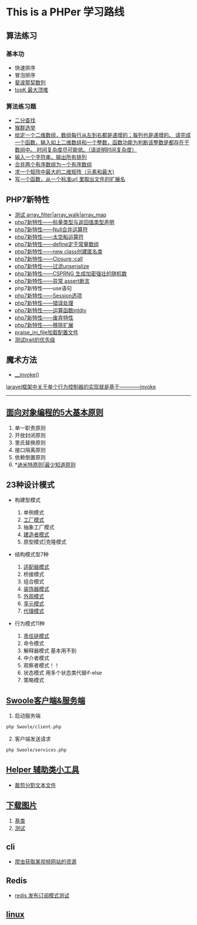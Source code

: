 # This is a PHPer 学习路线

## 算法练习
### 基本功
- 快速排序
- 冒泡排序
- [斐波那契数列](/suanfa/fibonacci_sequence.php)
- [topK 最大顶堆](/suanfa/topk.php)

### 算法练习题
- [二分查找](/suanfa/binarySearch.php)
- [猴群选举](/suanfa/monkey.php)
- [给定一个二维数组，数组每行从左到右都是递增的；每列也是递增的。
请完成一个函数，输入如上二维数组和一个整数，函数功能为判断该整数是都存在于数组中。
时间复杂度尽可能低。（请说明时间复杂度）](/suanfa/deep_in_array.php)
- [输入一个字符串，输出所有排列](/suanfa/all_group.php)
- [合并两个有序数组为一个有序数组](/suanfa/array_merge_sort.php)
- [求一个矩阵中最大的二维矩阵（元素和最大) ](/suanfa/max_array.php)
- [写一个函数，从一个标准url 里取出文件的扩展名](/suanfa/getUrlExtensionName.php)


## PHP7新特性
- [测试 array_filter|array_walk|array_map](/laboratory/array_foreach.php)
- [php7新特性——标量类型与返回值类型声明](laboratory/php7_1.php)
- [php7新特性——Null合并运算符](laboratory/php7_2.php)
- [php7新特性——太空船运算符](laboratory/php7_3.php)
- [php7新特性——define定于常量数组](laboratory/php7_4.php)
- [php7新特性——new class创建匿名类](laboratory/php7_5.php)
- [php7新特性——Closure::call ](laboratory/php7_6.php)
- [php7新特性——过滤unserialize](laboratory/php7_7.php)
- [php7新特性——CSPRNG 生成加密强壮的随机数](laboratory/php7_8_csprng.php)
- [php7新特性——异常 assert断言](laboratory/php7_9_assert.php)
- php7新特性——use语句
- [php7新特性——Session选项](laboratory/SessionStart.php)
- [php7新特性——错误处理](laboratory/php7_10_error.php)
- [php7新特性——运算函数intdiv](laboratory/php7_2.php)
- [php7新特性——废弃特性](https://www.runoob.com/php/php-deprecated-features.html)
- [php7新特性——移除扩展](https://www.runoob.com/php/php-removed-extensions.html)
- [praise_ini_file加载配置文件](/laboratory/test.ini)
- [测试trait的优先级](/laboratory/testTrait.php)


## 魔术方法
- [__invoke()](/laboratory/magicFunction/__invoke.php)

[laravel框架中关于单个行为控制器的实现就是基于————invoke](https://learnku.com/docs/laravel/6.x/controllers/5138)

---

## [面向对象编程的5大基本原则](https://blog.csdn.net/qq_16399457/article/details/118421251)
1. 单一职责原则
2. 开放封闭原则
3. 里氏替换原则
4. 接口隔离原则
5. 依赖倒置原则
6. *[迪米特原则|最少知道原则](https://www.cnblogs.com/xiaoqingtian/p/13701114.html)

## 23种设计模式
- 构建型模式
    1. 单例模式
    2. [工厂模式](DesignPatterns/Factory)
    3. 抽象工厂模式
    4. [建造者模式](DesignPatterns/Builder/Builder.md)
    5. 原型模式|克隆模式 
    
- 结构模式型7种
    1. [适配器模式](DesignPatterns/Adapter/test.php)
    2. 桥接模式
    3. 组合模式
    4. [装饰器模式](DesignPatterns/Decorator/test.php)
    5. [外观模式](DesignPatterns/Facade/facade.php)
    6. [享元模式](DesignPatterns/Flyweight.md)
    7. [代理模式]()

- 行为模式11种
    1. [责任链模式](DesignPatterns/ChainOfResponsibility/ChainOfResponsibility.md)
    2. 命令模式
    3. 解释器模式    基本用不到
    4. 中介者模式
    5. 观察者模式！！    
    6. 状态模式    用多个状态类代替if-else
    7. 策略模式 

## [Swoole客户端&服务端](/Swoole)
1. 启动服务端 
```markdown
php Swoole/client.php
```
2. 客户端发送请求
```markdown
php Swoole/services.php
```


## [Helper 辅助类小工具](/Helper)
- [裁剪分割文本文件](/Helper/cuttxt.php)


## [下载图片](/getimg)
1. [基类](/getimg/GetImageClass.php)
2. [测试](/getimg/gethenha.php)

## cli
- [爬虫获取某视频网站的资源](/cli/pachong.php)


## Redis
- [redis 发布订阅模式测试](/cli/redis_subscrible.php)


## [linux](/Linux)